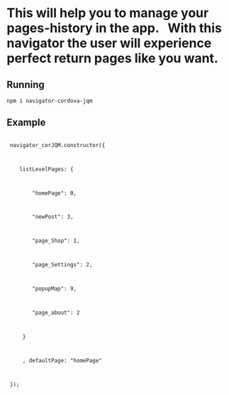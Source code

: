 <h1>This will help you to manage your pages-history in the app.
  With this navigator the user will experience perfect return pages like you want.</h1>

<h2>Running</h2>
<pre>
<code>npm i navigator-cordova-jqm</code>
</pre>

<h2>Example</h2>
<pre>
<code> 
 navigator_corJQM.constructor({
     <p></p>
    listLevelPages: {
        <p></p>
        "homePage": 0,
        <p></p>
        "newPost": 3,
        <p></p>
        "page_Shop": 1,
        <p></p>
        "page_Settings": 2,
        <p></p>
        "popupMap": 9,
        <p></p>
        "page_about": 2
        <p></p>
     }
     <p></p>
     , defaultPage: "homePage"
     <p></p>
 });
</code>
</pre>